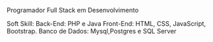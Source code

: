Programador Full Stack em Desenvolvimento 


Soft Skill:
Back-End: PHP e Java
Front-End: HTML, CSS, JavaScript, Bootstrap.
Banco de Dados: Mysql,Postgres e SQL Server
